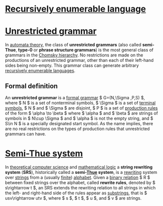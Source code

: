 # [Recursively enumerable language](https://en.wikipedia.org/wiki/Recursively_enumerable_language)



# [Unrestricted grammar](https://en.wikipedia.org/wiki/Unrestricted_grammar)

In [automata theory](https://en.wikipedia.org/wiki/Automata_theory), the class of **unrestricted grammars** (also called **semi-Thue**, **type-0** or **phrase structure grammars**) is the most general class of grammars in the [Chomsky hierarchy](https://en.wikipedia.org/wiki/Chomsky_hierarchy). No restrictions are made on the productions of an unrestricted grammar, other than each of their left-hand sides being non-empty. This grammar class can generate arbitrary [recursively enumerable languages](https://en.wikipedia.org/wiki/Recursively_enumerable_language).

## Formal definition

An **unrestricted grammar** is a [formal grammar](https://en.wikipedia.org/wiki/Formal_grammar) $ G=(N,\Sigma ,P,S) $, where $ N $ is a set of nonterminal symbols, $ \Sigma $ is a set of [terminal symbols](https://en.wikipedia.org/wiki/Terminal_symbol), $ N $ and $ \Sigma $ are disjoint,  $ P $ is a set of [production rules](https://en.wikipedia.org/wiki/Production_(computer_science)) of the form $ \alpha \to \beta $ where $ \alpha $ and $ \beta $ are strings of symbols in $ N\cup \Sigma $ and $ \alpha $ is not the empty string, and $ S\in N $ is a specially designated start symbol. As the name implies, there are no real restrictions on the types of production rules that unrestricted grammars can have.

# [Semi-Thue system](https://en.wikipedia.org/wiki/Semi-Thue_system)

In [theoretical computer science](https://en.wikipedia.org/wiki/Theoretical_computer_science) and [mathematical logic](https://en.wikipedia.org/wiki/Mathematical_logic) a **string rewriting system** (**SRS**), historically called a **semi-[Thue](https://en.wikipedia.org/wiki/Axel_Thue) system**, is a [rewriting](https://en.wikipedia.org/wiki/Rewriting) system over [strings](https://en.wikipedia.org/wiki/String_(computer_science)) from a (usually [finite](https://en.wikipedia.org/wiki/Finite_set)) [alphabet](https://en.wikipedia.org/wiki/Alphabet_(computer_science)). Given a [binary relation](https://en.wikipedia.org/wiki/Binary_relation) $ R $ between fixed strings over the alphabet, called **rewrite rules**, denoted by $ s\rightarrow t $, an SRS extends the rewriting relation to all strings in which the left- and right-hand side of the rules appear as [substrings](https://en.wikipedia.org/wiki/Substring), that is $ usv\rightarrow utv $, where $ s $, $ t $, $ u $, and $ v $ are strings.